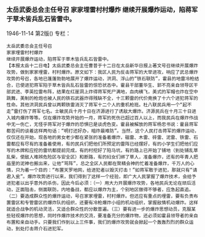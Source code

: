 ### 太岳武委总会主任号召  家家埋雷村村爆炸  继续开展爆炸运动，陷蒋军于草木皆兵乱石皆雷中。

1946-11-14
第2版()
专栏：

    太岳武委总会主任号召
    家家埋雷村村爆炸
    继续开展爆炸运动，陷蒋军于草木皆兵乱石皆雷中。
    【本报太岳十二日电】太岳武委总会主任曹普于十二日在太岳新华日报上著文号召继续开展爆炸攻势，做到家家埋雷，村村爆炸。原文如下：我区人民为反击蒋军的大举进攻，响应了武总爆炸攻势的号召，各地已蓬蓬勃勃地展开了爆炸运动，洪洞、浮山的“铁石联防”，霍县的地雷冷枪结合，已使进犯蒋军陷于草木皆兵乱石皆雷的惊恐状态中。霍县干部董华生、郭不亮亲自领导区干部武进、李英拉雷布阵，结果在红崖洞上炸得蒋军死尸满地，血肉横飞，美式的军帽也炸在空中跳舞，美制的枪炮也被人民的铁石武器炸得残缺不全，十三颗雷的代价竟换了十六个进犯蒋军的性命。其他洪洞民兵曾以两颗铁雷消灭了蒋军十二个人的重机枪班。杜八联民兵用一个“起不走”雷打伤了蒋军七名。士敏民兵十月十日在济源进行了诱敌大爆炸。济源民兵在十月三十日进入城内爆炸等等。仅在爆炸攻势开始的一月，蒋军的死伤已超过百人以上，而我民兵在爆炸作战中无一伤亡，无怪乎蒋军对于爆炸的恐惧已是谈虎色变。霍县被解放的蒋军杨忠书说：霍县蒋军都苦闷的谈着这样两句话：“明打还好办，暗炸最难防”。当然，这个人民打击蒋军的爆炸运动，仅仅还在开始，现各地的男女老少都在紧张的准备着爆炸，磁雷、木雷、砖雷、泥雷、铁雷、石雷都应有尽有的准备着使用，有的民兵们把他们所预定的雷阵已经摆好，有的小学生们把他们应写的木牌和应挖的雷坑都提前完成，有的村挖好了陷马坑，有的路上已开始了铺地（到处铺乱草乱柴，使敌人难辨危险区与安全区）和断路，有的妇女们绑了草人，准备爆炸，还有的年青人把庙里的泥神也搬出来，让他“骂阵”，总之全区人民都在聚精会神的忙着准备爆炸，千万人的心情，只为着一个目的：“布置天罗地网，给进犯者以毁灭打击！”如蒋军敢于进犯，那就只有“请君入瓮”。爆炸攻势进行以来，我们得到了这样一个经验，即广大人民掌握了爆炸技术，会给予进犯者以出乎意外的杀伤，因此今后必须：（一）用大力开展爆炸攻势，各地民兵无论在顽后活动，正面阻击，侧面联防，内地备战，都应以爆炸为主，个别地区做得不够者，应急起直追。（二）要造成群众性的爆炸运动，号召家家埋雷，村村爆炸。但还应有重点的埋雷，要有负责布置雷区和专管雷区的爆炸队的组织，还要有冷枪爆炸小组的机动组织，掌握敌情机动爆炸。这样就适合战争的机动灵活，又适合群众性的分散普遍。（三）要有进一步的爆炸思想动员，克服某些轻视爆炸的思想，同时作爆炸技术的交流，要准备充分的爆炸物，还必须如霍县领导者的亲自布置和亲自动手。只要我们作到以上三件事，我们的爆炸攻势就会掀起一个轰轰烈烈的群众运动，到处打击蒋介石进犯军。
